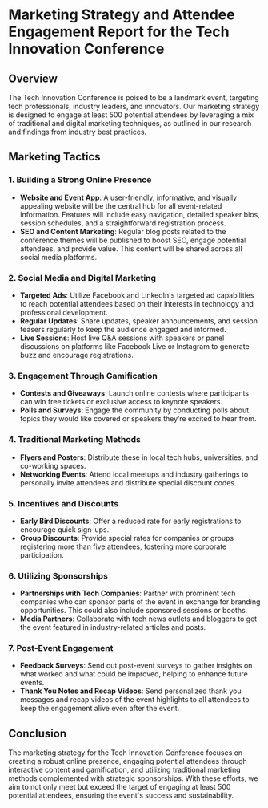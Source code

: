 # Marketing Strategy and Attendee Engagement Report for the Tech Innovation Conference

## Overview
The Tech Innovation Conference is poised to be a landmark event, targeting tech professionals, industry leaders, and innovators. Our marketing strategy is designed to engage at least 500 potential attendees by leveraging a mix of traditional and digital marketing techniques, as outlined in our research and findings from industry best practices.

## Marketing Tactics

### 1. **Building a Strong Online Presence**
- **Website and Event App**: A user-friendly, informative, and visually appealing website will be the central hub for all event-related information. Features will include easy navigation, detailed speaker bios, session schedules, and a straightforward registration process.
- **SEO and Content Marketing**: Regular blog posts related to the conference themes will be published to boost SEO, engage potential attendees, and provide value. This content will be shared across all social media platforms.

### 2. **Social Media and Digital Marketing**
- **Targeted Ads**: Utilize Facebook and LinkedIn's targeted ad capabilities to reach potential attendees based on their interests in technology and professional development.
- **Regular Updates**: Share updates, speaker announcements, and session teasers regularly to keep the audience engaged and informed.
- **Live Sessions**: Host live Q&A sessions with speakers or panel discussions on platforms like Facebook Live or Instagram to generate buzz and encourage registrations.

### 3. **Engagement Through Gamification**
- **Contests and Giveaways**: Launch online contests where participants can win free tickets or exclusive access to keynote speakers.
- **Polls and Surveys**: Engage the community by conducting polls about topics they would like covered or speakers they’re excited to hear from.

### 4. **Traditional Marketing Methods**
- **Flyers and Posters**: Distribute these in local tech hubs, universities, and co-working spaces.
- **Networking Events**: Attend local meetups and industry gatherings to personally invite attendees and distribute special discount codes.

### 5. **Incentives and Discounts**
- **Early Bird Discounts**: Offer a reduced rate for early registrations to encourage quick sign-ups.
- **Group Discounts**: Provide special rates for companies or groups registering more than five attendees, fostering more corporate participation.

### 6. **Utilizing Sponsorships**
- **Partnerships with Tech Companies**: Partner with prominent tech companies who can sponsor parts of the event in exchange for branding opportunities. This could also include sponsored sessions or booths.
- **Media Partners**: Collaborate with tech news outlets and bloggers to get the event featured in industry-related articles and posts.

### 7. **Post-Event Engagement**
- **Feedback Surveys**: Send out post-event surveys to gather insights on what worked and what could be improved, helping to enhance future events.
- **Thank You Notes and Recap Videos**: Send personalized thank you messages and recap videos of the event highlights to all attendees to keep the engagement alive even after the event.

## Conclusion
The marketing strategy for the Tech Innovation Conference focuses on creating a robust online presence, engaging potential attendees through interactive content and gamification, and utilizing traditional marketing methods complemented with strategic sponsorships. With these efforts, we aim to not only meet but exceed the target of engaging at least 500 potential attendees, ensuring the event's success and sustainability.